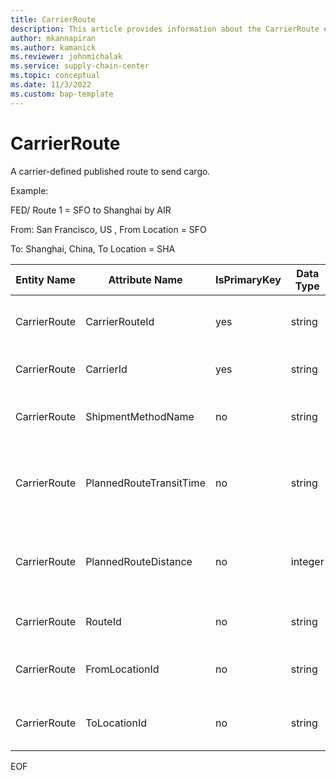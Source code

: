 ```yaml
---
title: CarrierRoute
description: This article provides information about the CarrierRoute entity.
author: mkannapiran
ms.author: kamanick
ms.reviewer: johnmichalak
ms.service: supply-chain-center
ms.topic: conceptual
ms.date: 11/3/2022
ms.custom: bap-template
---
```


# CarrierRoute

A carrier-defined published route to send cargo.

Example:

FED/ Route 1 = SFO to Shanghai by AIR

From: San Francisco, US , From Location = SFO

To: Shanghai, China, To Location = SHA

| **Entity Name** | **Attribute Name** | **IsPrimaryKey** | **Data Type** | **Data Length** | **Description** |
| --- | --- | --- | --- | --- | --- |
| CarrierRoute | CarrierRouteId | yes | string | 36 | The unique identifier of a Carrier Route. |
| CarrierRoute | CarrierId | yes | string | 36 | The unique identifier of a Carrier. |
| CarrierRoute | ShipmentMethodName | no | string | 256 | The unique identifier of a Shipment Method. |
| CarrierRoute | PlannedRouteTransitTime | no | string | 256 | The planned route transit time to complete. |
| CarrierRoute | PlannedRouteDistance | no | integer | 8 | The planned route distance expressed in miles. |
| CarrierRoute | RouteId | no | string | 36 | The unique identifier of a route. |
| CarrierRoute | FromLocationId | no | string | 36 | The unique identifier of a Shipping Location. |
| CarrierRoute | ToLocationId | no | string | 36 | The unique identifier of a Shipping Location. |

EOF